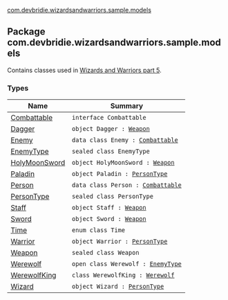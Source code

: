 [com.devbridie.wizardsandwarriors.sample.models](.)

## Package com.devbridie.wizardsandwarriors.sample.models

Contains classes used in [Wizards and Warriors part 5](https://ericlippert.com/2015/05/11/wizards-and-warriors-part-five/).

### Types

| Name | Summary |
|---|---|
| [Combattable](-combattable.md) | `interface Combattable` |
| [Dagger](-dagger.md) | `object Dagger : `[`Weapon`](-weapon/index.md) |
| [Enemy](-enemy/index.md) | `data class Enemy : `[`Combattable`](-combattable.md) |
| [EnemyType](-enemy-type/index.md) | `sealed class EnemyType` |
| [HolyMoonSword](-holy-moon-sword.md) | `object HolyMoonSword : `[`Weapon`](-weapon/index.md) |
| [Paladin](-paladin.md) | `object Paladin : `[`PersonType`](-person-type/index.md) |
| [Person](-person/index.md) | `data class Person : `[`Combattable`](-combattable.md) |
| [PersonType](-person-type/index.md) | `sealed class PersonType` |
| [Staff](-staff.md) | `object Staff : `[`Weapon`](-weapon/index.md) |
| [Sword](-sword.md) | `object Sword : `[`Weapon`](-weapon/index.md) |
| [Time](-time/index.md) | `enum class Time` |
| [Warrior](-warrior.md) | `object Warrior : `[`PersonType`](-person-type/index.md) |
| [Weapon](-weapon/index.md) | `sealed class Weapon` |
| [Werewolf](-werewolf/index.md) | `open class Werewolf : `[`EnemyType`](-enemy-type/index.md) |
| [WerewolfKing](-werewolf-king/index.md) | `class WerewolfKing : `[`Werewolf`](-werewolf/index.md) |
| [Wizard](-wizard.md) | `object Wizard : `[`PersonType`](-person-type/index.md) |
